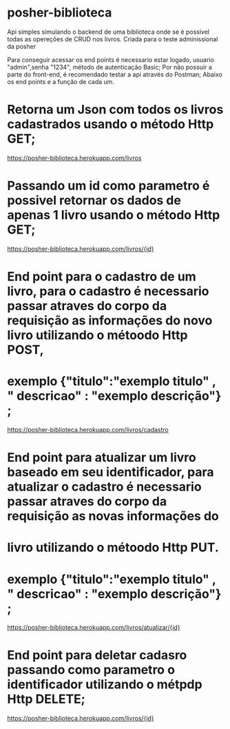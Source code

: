 # posher-biblioteca
Api simples simulando o backend de uma biblioteca onde se é possivel todas as opereções de CRUD nos livros. Criada para o teste adminissional da posher

Para conseguir acessar os end points é necessario estar logado, usuario "admin",senha "1234", método de autenticação Basic;
Por não possuir a parte do front-end, é recomendado testar a api através do Postman;
Abaixo os end points e a função de cada um.


# Retorna um Json com todos os livros cadastrados usando o método Http GET;
 https://posher-biblioteca.herokuapp.com/livros


# Passando um id como parametro é possivel retornar os dados de apenas 1 livro usando o método Http GET; 
 https://posher-biblioteca.herokuapp.com/livros/{id}


# End point para o cadastro de um livro, para o cadastro é necessario passar atraves do corpo da requisição as informações do novo livro utilizando o métoodo Http POST,
# exemplo {"titulo":"exemplo titulo" , " descricao" : "exemplo descrição"} ; 
 https://posher-biblioteca.herokuapp.com/livros/cadastro


# End point para atualizar um livro baseado em seu identificador, para atualizar o cadastro é necessario passar atraves do corpo da requisição as novas informações do 
# livro utilizando o métoodo Http PUT.
# exemplo {"titulo":"exemplo titulo" , " descricao" : "exemplo descrição"} ; 
 https://posher-biblioteca.herokuapp.com/livros/atualizar/{id}


# End point para deletar cadasro passando como parametro o identificador utilizando o métpdp Http DELETE;
https://posher-biblioteca.herokuapp.com/livros/{id}

